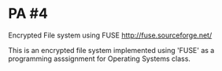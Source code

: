 PA #4
=================

Encrypted File system using FUSE http://fuse.sourceforge.net/

This is an encrypted file system implemented using 'FUSE' as a programming asssignment for Operating Systems class.

